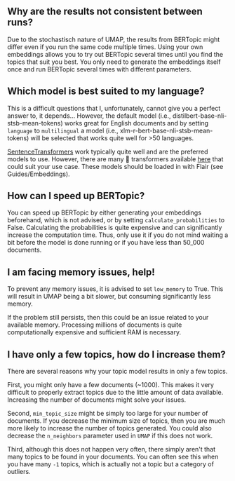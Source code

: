 ## Why are the results not consistent between runs?
Due to the stochastisch nature of UMAP, the results from BERTopic might differ even if you run the same code
multiple times. Using your own embeddings allows you to try out BERTopic several times until you find the 
topics that suit you best. You only need to generate the embeddings itself once and run BERTopic several times
with different parameters. 

## Which model is best suited to my language?
This is a difficult questions that I, unfortunately, cannot give you a perfect answer to, it depends...
However, the default model (i.e., distilbert-base-nli-stsb-mean-tokens) works great for English documents and by 
setting `language` to `multilingual` a model (i.e., xlm-r-bert-base-nli-stsb-mean-tokens) will be selected that 
works quite well for >50 languages. 

[SentenceTransformers](https://www.sbert.net/docs/pretrained_models.html) work typically quite well 
and are the preferred models to use. However, there are many 🤗 transformers available [here](https://huggingface.co/models) that could 
suit your use case. These models should be loaded in with Flair (see Guides/Embeddings). 

## How can I speed up BERTopic?
You can speed up BERTopic by either generating your embeddings beforehand, which is not advised, or by 
setting `calculate_probabilities` to False. Calculating the probabilities is quite expensive and can 
significantly increase the computation time. Thus, only use it if you do not mind waiting a bit before 
the model is done running or if you have less than 50_000 documents. 

## I am facing memory issues, help!
To prevent any memory issues, it is advised to set `low_memory` to True. This will result in UMAP being 
a bit slower, but consuming significantly less memory.

If the problem still persists, then this could be an issue related to your available memory. Processing 
millions of documents is quite computationally expensive and sufficient RAM is necessary.  

## I have only a few topics, how do I increase them?
There are several reasons why your topic model results in only a few topics. 

First, you might only have a few documents (~1000). This makes it very difficult to properly 
extract topics due to the little amount of data available. Increasing the number of documents 
might solve your issues. 

Second, `min_topic_size` might be simply too large for your number of documents. If you decrease 
the minimum size of topics, then you are much more likely to increase the number of topics generated.
You could also decrease the `n_neighbors` parameter used in `UMAP` if this does not work. 

Third, although this does not happen very often, there simply aren't that many topics to be found 
in your documents. You can often see this when you have many `-1` topics, which is actually not a topic 
but a category of outliers.    